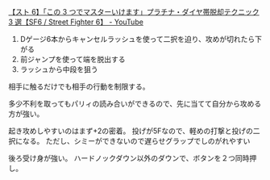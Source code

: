 [【スト 6】「この 3 つでマスターいけます」プラチナ・ダイヤ帯脱却テクニック 3 選【SF6 / Street Fighter 6】 - YouTube](https://youtu.be/3BTI8eUyA74?si=lp63FuVXglz3fbCq)

1. Dゲージ6本からキャンセルラッシュを使って二択を迫り、攻めが切れたら下がる
2. 前ジャンプを使って端を脱出する
3. ラッシュから中段を狙う

相手に触るだけでも相手の行動を制限する。

多少不利を取ってもパリィの読み合いができるので、先に当てて自分から攻める方が強い。

起き攻めしやすいのはまず+2の密着。
投げが5Fなので、軽めの打撃と投げの二択になる。
ただし、シミーができないので遅らせグラップでしのがれやすい

後ろ受け身が強い。
ハードノックダウン以外のダウンで、ボタンを２つ同時押し。
